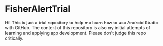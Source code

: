 # FisherAlertTrial

Hi! This is just a trial repository to help me learn how to use Android Studio with GitHub. The content of this repository is also my initial attempts of learning and applying app development. Please don't judge this repo critically.
